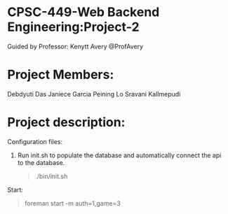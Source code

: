 # CPSC-449-Web Backend Engineering:Project-2

Guided by Professor: Kenytt Avery @ProfAvery

# Project Members:
Debdyuti Das
Janiece Garcia
Peining Lo
Sravani Kallmepudi

# Project description:

Configuration files:

1. Run init.sh to populate the database and automatically connect the api to the database.
   > ./bin/init.sh

Start:
   > foreman start -m auth=1,game=3

